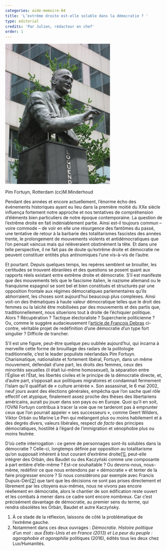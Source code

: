 ```yaml
---
categories: aide-memoire-84
title: 'L’extrême droite est-elle soluble dans la démocratie ? '
type: editorial
credits: 'Par Julien, rédacteur en chef'
order: 1
---
```

![Pim Fortuyn, Rotterdam (cc- M.Minderhoud](/assets/uploads/am-84-extreme-droite-est-elle-soluble-dans-la-democratie.jpg)

<span class="img-copyright"> Pim Fortuyn, Rotterdam (cc)M.Minderhoud </span>

Pendant des années et encore actuellement, l’énorme écho des évènements historiques ayant eu lieu dans la première moitié du XXe siècle influença fortement notre approche et nos tentatives de compréhension d’éléments bien particuliers de notre époque contemporaine. La question de l’extrême droite en fait indéniablement partie. Ainsi est-il toujours commun – voire commode – de voir en elle une résurgence des fantômes du passé, une tentative de retour à la barbarie des totalitarismes fascistes des années trente, le prolongement de mouvements violents et antidémocratiques que l’on pensait vaincus mais qui relèveraient obstinément la tête. Et dans une telle perspective, il ne fait pas de doute qu’extrême droite et démocratie ne peuvent constituer entités plus antinomiques l’une vis-à-vis de l’autre.

Et pourtant. Depuis quelques temps, les repères semblent se brouiller, les certitudes se trouvent ébranlées et des questions se posent quant aux rapports réels existant entre extrême droite et démocratie. S’il est manifeste que des mouvements tels que le fascisme italien, le nazisme allemand ou le franquisme espagnol se sont bel et bien constitués et structurés par une opposition frontale aux régimes démocratiques parlementaires qu’ils abhorraient, les choses sont aujourd’hui beaucoup plus complexes. Ainsi voit-on des thématiques à haute valeur démocratique telles que le droit des femmes ou la laïcité être mobilisées par des mouvements et des partis que, traditionnellement, nous situerions tout à droite de l’échiquier politique. Alors ? Récupération ? Tactique électoraliste ? Supercherie politicienne ? Ou, comme le suggère audacieusement l’[article de François Debras](/aide-memoire-84/la-democratie-identitaire/) ci-contre, véritable projet de redéfinition d’une démocratie d’un type fort singulier ? Difficile de trancher.

S’il est une figure, peut-être quelque peu oubliée aujourd’hui, qui incarna à merveille cette forme de brouillage des radars de la politologie traditionnelle, c’est le leader populiste néerlandais Pim Fortuyn. Charismatique, nationaliste et fortement libéral, Fortuyn, dans un même mouvement, défendait d’une part, les droits des femmes, ceux des minorités sexuelles (il était lui-même homosexuel), la séparation entre l’Église et l’État, les libertés civiles et le principe de la démocratie directe, et, d’autre part, s’opposait aux politiques migratoires et condamnait fermement l’islam qu’il qualifiait de « culture arriérée ». Son assassinat, le 6 mai 2002, neuf jours avant des élections générales, empêcha que l’on sache quel rôle effectif cet atypique, finalement assez proche des thèses des libertariens américains, aurait pu jouer dans son pays ou en Europe. Quoi qu’il en soit, l’OVNI Fortuyn contribua à tracer la voie que ne tarderont pas à emprunter ceux que l’on pourrait appeler « ses successeurs », comme Geert Wilders, Viktor Orbán ou Marine Le Pen qui mélangent plus ou moins habilement et à des degrés divers, valeurs libérales, respect _de facto_ des principes démocratiques, hostilité à l’égard de l’immigration et xénophobie plus ou moins feutrée.

D’où cette interrogation : ce genre de personnages sont-ils solubles dans la démocratie ? Celle-ci, longtemps définie par opposition au totalitarisme qu’on supposait inhérent à tout courant d’extrême droite[[1]](#footnote-1), peut-elle intégrer des Orbán, des Baudet ou des Kaczyński comme une composante à part entière d’elle-même ? Est-ce souhaitable ? Ou devons-nous, nous-même, redéfinir ce que nous entendons par « démocratie » et tenter de la faire progresser encore ? Si nous considérons par exemple avec Francis Dupuis-Déri[[2]](#footnote-2) que tant que les décisions ne sont pas prises directement et librement par les citoyens eux-mêmes, nous ne vivons pas encore réellement en démocratie, alors le chantier de son édification reste ouvert et les combats à mener dans ce cadre sont encore nombreux. Car c’est précisément davantage de démocratie, au premier sens du terme, qui rendra obsolètes les Orbán, Baudet et autre Kaczyńsky.  

1. À ce stade de la réflexion, laissons de côté la problématique de l’extrême gauche.
2. Notamment dans ces deux ouvrages : _Démocratie. Histoire politique d’un mot : aux États-Unis et en France (2013) et La peur du peuple : agoraphobie et agoraphilie_ politiques (2016), édités tous les deux chez Lux/Humanités.
